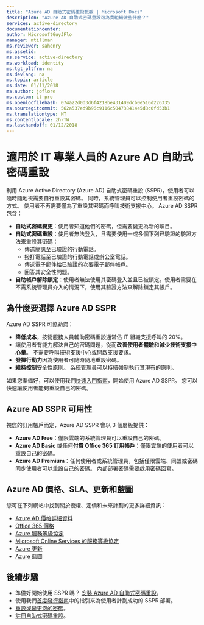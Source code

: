 ```yaml
---
title: "Azure AD 自助式密碼重設概觀 | Microsoft Docs"
description: "Azure AD 自助式密碼重設可為貴組織做些什麼？"
services: active-directory
documentationcenter: 
author: MicrosoftGuyJFlo
manager: mtillman
ms.reviewer: sahenry
ms.assetid: 
ms.service: active-directory
ms.workload: identity
ms.tgt_pltfrm: na
ms.devlang: na
ms.topic: article
ms.date: 01/11/2018
ms.author: joflore
ms.custom: it-pro
ms.openlocfilehash: 074a22d0d3d6f4218be431409dcb0e516d226335
ms.sourcegitcommit: 562a537ed9b96c9116c504738414e5d8c0fd53b1
ms.translationtype: HT
ms.contentlocale: zh-TW
ms.lasthandoff: 01/12/2018
---
```

# <a name="azure-ad-self-service-password-reset-for-the-it-professional"></a>適用於 IT 專業人員的 Azure AD 自助式密碼重設

利用 Azure Active Directory (Azure AD) 自助式密碼重設 (SSPR)，使用者可以隨時隨地視需要自行重設其密碼。 同時，系統管理員可以控制使用者重設密碼的方式。 使用者不再需要僅為了重設其密碼而呼叫技術支援中心。 Azure AD SSPR 包含：

* **自助式密碼變更**：使用者知道他們的密碼，但需要變更為新的項目。
* **自助式密碼重設**：使用者無法登入，且需要使用一或多個下列已驗證的驗證方法來重設其密碼：
   * 傳送簡訊至已驗證的行動電話。
   * 撥打電話至已驗證的行動電話或辦公室電話。
   * 傳送電子郵件給已驗證的次要電子郵件帳戶。
   * 回答其安全性問題。
* **自助帳戶解除鎖定**：使用者無法使用其密碼登入並且已被鎖定。使用者需要在不需系統管理員介入的情況下，使用其驗證方法來解除鎖定其帳戶。

## <a name="why-choose-azure-ad-sspr"></a>為什麼要選擇 Azure AD SSPR

Azure AD SSPR 可協助您：

* **降低成本**，技術服務人員輔助密碼重設通常佔 IT 組織支援呼叫的 20%。 
* 讓使用者有能力解決自己的密碼問題，從而**改善使用者體驗**和**減少技術支援中心量**。 不需要呼叫技術支援中心或開啟支援要求。
* **發揮行動力**因為使用者可隨時隨地重設密碼。
* **維持控制**安全性原則。 系統管理員可以持續強制執行其現有的原則。

如果您準備好，可以使用我們[快速入門指南](active-directory-passwords-getting-started.md)，開始使用 Azure AD SSPR。 您可以快速讓使用者能夠重設自己的密碼。

## <a name="azure-ad-sspr-availability"></a>Azure AD SSPR 可用性

視您的訂用帳戶而定，Azure AD SSPR 會以 3 個層級提供：

* **Azure AD Free**：僅限雲端的系統管理員可以重設自己的密碼。
* **Azure AD Basic** 或任何**付費 Office 365 訂用帳戶**：僅限雲端的使用者可以重設自己的密碼。
* **Azure AD Premium**：任何使用者或系統管理員，包括僅限雲端、同盟或密碼同步使用者可以重設自己的密碼。 內部部署密碼需要啟用密碼回寫。

## <a name="azure-ad-pricing-sla-updates-and-roadmap"></a>Azure AD 價格、SLA、更新和藍圖

您可在下列網站中找到關於授權、定價和未來計劃的更多詳細資訊：

* [Azure AD 價格詳細資料](https://azure.microsoft.com/pricing/details/active-directory/)
* [Office 365 價格](https://products.office.com/compare-all-microsoft-office-products?tab=2)
* [Azure 服務等級協定](https://azure.microsoft.com/support/legal/sla/)
* [Microsoft Online Services 的服務等級協定](http://go.microsoft.com/fwlink/?LinkID=272026&clcid=0x409)
* [Azure 更新](https://azure.microsoft.com/updates/)
* [Azure 藍圖](https://www.microsoft.com/cloud-platform/roadmap-recently-available)

## <a name="next-steps"></a>後續步驟

* 準備好開始使用 SSPR 嗎？ [安裝 Azure AD 自助式密碼重設](active-directory-passwords-getting-started.md)。
* 使用我們[首度發行指南](active-directory-passwords-best-practices.md)中的指引來為使用者計劃成功的 SSPR 部署。
* [重設或變更您的密碼](active-directory-passwords-update-your-own-password.md)。
* [註冊自助式密碼重設](active-directory-passwords-reset-register.md)。
